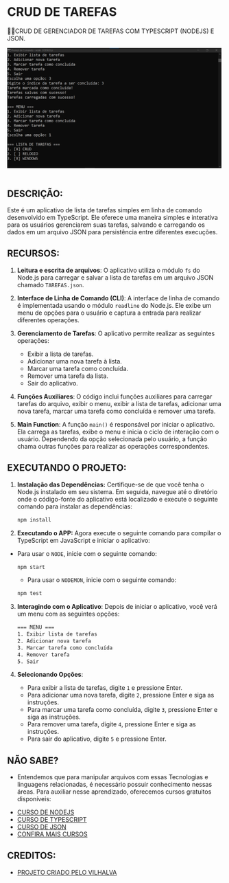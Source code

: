 # CRUD DE TAREFAS
👨‍🏫CRUD DE GERENCIADOR DE TAREFAS COM TYPESCRIPT (NODEJS) E JSON.

<img src="FOTO.png" align="center" width="500"> <br> <br> 

## DESCRIÇÃO:
Este é um aplicativo de lista de tarefas simples em linha de comando desenvolvido em TypeScript. Ele oferece uma maneira simples e interativa para os usuários gerenciarem suas tarefas, salvando e carregando os dados em um arquivo JSON para persistência entre diferentes execuções.

## RECURSOS:
1. **Leitura e escrita de arquivos**: O aplicativo utiliza o módulo `fs` do Node.js para carregar e salvar a lista de tarefas em um arquivo JSON chamado `TAREFAS.json`.

2. **Interface de Linha de Comando (CLI)**: A interface de linha de comando é implementada usando o módulo `readline` do Node.js. Ele exibe um menu de opções para o usuário e captura a entrada para realizar diferentes operações.

3. **Gerenciamento de Tarefas**: O aplicativo permite realizar as seguintes operações:
   - Exibir a lista de tarefas.
   - Adicionar uma nova tarefa à lista.
   - Marcar uma tarefa como concluída.
   - Remover uma tarefa da lista.
   - Sair do aplicativo.

4. **Funções Auxiliares**: O código inclui funções auxiliares para carregar tarefas do arquivo, exibir o menu, exibir a lista de tarefas, adicionar uma nova tarefa, marcar uma tarefa como concluída e remover uma tarefa.

5. **Main Function**: A função `main()` é responsável por iniciar o aplicativo. Ela carrega as tarefas, exibe o menu e inicia o ciclo de interação com o usuário. Dependendo da opção selecionada pelo usuário, a função chama outras funções para realizar as operações correspondentes.

## EXECUTANDO O PROJETO:
1. **Instalação das Dependências:**
    Certifique-se de que você tenha o Node.js instalado em seu sistema. Em seguida, navegue até o diretório onde o código-fonte do aplicativo está localizado e execute o seguinte comando para instalar as dependências:
    ```bash
    npm install 
    ```

2. **Executando o APP:**
    Agora execute o seguinte comando para compilar o TypeScript em JavaScript e iniciar o aplicativo:

  - Para usar o `NODE`, inicie com o seguinte comando:
    ```bash
    npm start
    ```

    - Para usar o `NODEMON`, inicie com o seguinte comando:
    ```bash
    npm test
    ```

3. **Interagindo com o Aplicativo**:
   Depois de iniciar o aplicativo, você verá um menu com as seguintes opções:

   ```
   === MENU ===
   1. Exibir lista de tarefas
   2. Adicionar nova tarefa
   3. Marcar tarefa como concluída
   4. Remover tarefa
   5. Sair
   ```

4. **Selecionando Opções**:
   - Para exibir a lista de tarefas, digite `1` e pressione Enter.
   - Para adicionar uma nova tarefa, digite `2`, pressione Enter e siga as instruções.
   - Para marcar uma tarefa como concluída, digite `3`, pressione Enter e siga as instruções.
   - Para remover uma tarefa, digite `4`, pressione Enter e siga as instruções.
   - Para sair do aplicativo, digite `5` e pressione Enter.

## NÃO SABE?
- Entendemos que para manipular arquivos com essas Tecnologias e linguagens relacionadas, é necessário possuir conhecimento nessas áreas. Para auxiliar nesse aprendizado, oferecemos cursos gratuitos disponíveis:
* [CURSO DE NODEJS](https://github.com/VILHALVA/CURSO-DE-NODEJS)
* [CURSO DE TYPESCRIPT](https://github.com/VILHALVA/CURSO-DE-TYPESCRIPT)
* [CURSO DE JSON](https://github.com/VILHALVA/CURSO-DE-JSON)
* [CONFIRA MAIS CURSOS](https://github.com/VILHALVA?tab=repositories&q=+topic:CURSO)

## CREDITOS:
- [PROJETO CRIADO PELO VILHALVA](https://github.com/VILHALVA)




